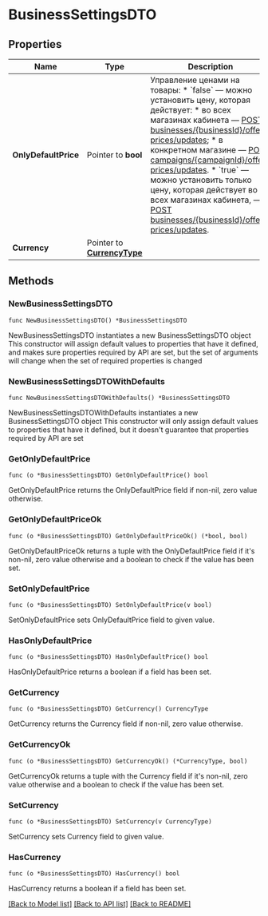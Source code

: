 # BusinessSettingsDTO

## Properties

Name | Type | Description | Notes
------------ | ------------- | ------------- | -------------
**OnlyDefaultPrice** | Pointer to **bool** | Управление ценами на товары:  * &#x60;false&#x60; — можно установить цену, которая действует:   * во всех магазинах кабинета — [POST businesses/{businessId}/offer-prices/updates](../../reference/business-assortment/updateBusinessPrices.md);   * в конкретном магазине — [POST campaigns/{campaignId}/offer-prices/updates](../../reference/assortment/updatePrices.md). * &#x60;true&#x60; — можно установить только цену, которая действует во всех магазинах кабинета, — [POST businesses/{businessId}/offer-prices/updates](../../reference/business-assortment/updateBusinessPrices.md).  | [optional] 
**Currency** | Pointer to [**CurrencyType**](CurrencyType.md) |  | [optional] 

## Methods

### NewBusinessSettingsDTO

`func NewBusinessSettingsDTO() *BusinessSettingsDTO`

NewBusinessSettingsDTO instantiates a new BusinessSettingsDTO object
This constructor will assign default values to properties that have it defined,
and makes sure properties required by API are set, but the set of arguments
will change when the set of required properties is changed

### NewBusinessSettingsDTOWithDefaults

`func NewBusinessSettingsDTOWithDefaults() *BusinessSettingsDTO`

NewBusinessSettingsDTOWithDefaults instantiates a new BusinessSettingsDTO object
This constructor will only assign default values to properties that have it defined,
but it doesn't guarantee that properties required by API are set

### GetOnlyDefaultPrice

`func (o *BusinessSettingsDTO) GetOnlyDefaultPrice() bool`

GetOnlyDefaultPrice returns the OnlyDefaultPrice field if non-nil, zero value otherwise.

### GetOnlyDefaultPriceOk

`func (o *BusinessSettingsDTO) GetOnlyDefaultPriceOk() (*bool, bool)`

GetOnlyDefaultPriceOk returns a tuple with the OnlyDefaultPrice field if it's non-nil, zero value otherwise
and a boolean to check if the value has been set.

### SetOnlyDefaultPrice

`func (o *BusinessSettingsDTO) SetOnlyDefaultPrice(v bool)`

SetOnlyDefaultPrice sets OnlyDefaultPrice field to given value.

### HasOnlyDefaultPrice

`func (o *BusinessSettingsDTO) HasOnlyDefaultPrice() bool`

HasOnlyDefaultPrice returns a boolean if a field has been set.

### GetCurrency

`func (o *BusinessSettingsDTO) GetCurrency() CurrencyType`

GetCurrency returns the Currency field if non-nil, zero value otherwise.

### GetCurrencyOk

`func (o *BusinessSettingsDTO) GetCurrencyOk() (*CurrencyType, bool)`

GetCurrencyOk returns a tuple with the Currency field if it's non-nil, zero value otherwise
and a boolean to check if the value has been set.

### SetCurrency

`func (o *BusinessSettingsDTO) SetCurrency(v CurrencyType)`

SetCurrency sets Currency field to given value.

### HasCurrency

`func (o *BusinessSettingsDTO) HasCurrency() bool`

HasCurrency returns a boolean if a field has been set.


[[Back to Model list]](../README.md#documentation-for-models) [[Back to API list]](../README.md#documentation-for-api-endpoints) [[Back to README]](../README.md)


